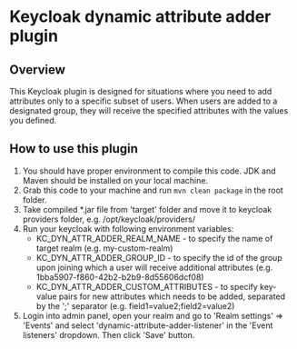 # Keycloak dynamic attribute adder plugin


## Overview

This Keycloak plugin is designed for situations where you need to add attributes only to a specific subset of users. When users are added to a designated group, they will receive the specified attributes with the values you defined.



## How to use this plugin

1. You should have proper environment to compile this code. JDK and Maven should be installed on your local machine.
2. Grab this code to your machine and run `mvn clean package` in the root folder.
3. Take compiled *.jar file from 'target' folder and move it to keycloak providers folder, e.g. /opt/keycloak/providers/ 
4. Run your keycloak with following environment variables: 
	+ KC_DYN_ATTR_ADDER_REALM_NAME - to specify the name of target realm (e.g. my-custom-realm)
	+ KC_DYN_ATTR_ADDER_GROUP_ID - to specify the id of the group upon joining which a user will receive additional attributes (e.g. 1bba5907-f860-42b2-b2b9-8d55606dcf08)
	+ KC_DYN_ATTR_ADDER_CUSTOM_ATTRIBUTES - to specify key-value pairs for new attributes which needs to be added, separated by the ';' separator (e.g. field1=value2;field2=value2)
5. Login into admin panel, open your realm and go to 'Realm settings' => 'Events' and select 'dynamic-attribute-adder-listener' in the 'Event listeners' dropdown. Then click 'Save' button.


